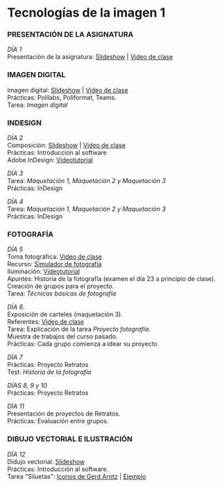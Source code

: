 # Tecnologías de la imagen 1


### PRESENTACIÓN DE LA ASIGNATURA 

*DÍA 1*  
Presentación de la asignatura: [Slideshow](https://docs.google.com/presentation/d/14xRkN9yqllp6_I3m0gIFHbMaN25jg9FvyeM7ilqvlmc/edit?usp=sharing)  |  [Video de clase](https://vimeopro.com/user37418220/tecnologias-imagen/video/459290637) 

### IMAGEN DIGITAL 

Imagen digital: [Slideshow](https://docs.google.com/presentation/d/1MfZuHkc294BJ-Yvhe6znkFwRYLDf6tqUfg0-DXlRYkU/edit?usp=sharing)  | [Video de clase](https://vimeo.com/278643024)  
Prácticas: Polilabs, Poliformat, Teams.  
Tarea:  *Imagen digital*



### INDESIGN  

*DÍA 2*  
Composición: [Slideshow](https://docs.google.com/presentation/d/1a-DBRTgNLoqvwxJFwWkQRNu1TYjbqtgu5Sc7D8a7Lhg/edit?usp=sharing)  |  [Video de clase](https://vimeopro.com/user37418220/tecnologias-imagen/video/459309046)   
Prácticas: Introducción al software   
Adobe InDesign: [Videotutorial](https://vimeo.com/338218704)  

	
*DÍA 3*  
Tarea: *Maquetación 1, Maquetación 2 y Maquetación 3*  
Prácticas: InDesign 
   
*DÍA 4*  
Tarea: *Maquetación 1, Maquetación 2 y Maquetación 3*  
Prácticas: InDesign 


	
### FOTOGRAFÍA 

*DÍA 5*  
Toma fotográfica: [Video de clase](https://vimeo.com/279921279)  
Recurso: [Simulador de fotografía](http://www.canonoutsideofauto.ca/play/)  
Iluminación: [Videotutorial](https://www.youtube.com/watch?v=7QH21_86QNU)  
Apuntes: Historia de la fotografía (examen el día 23 a principio de clase).  
Creación de grupos para el proyecto.  
Tarea: *Técnicas básicas de fotografía*



*DÍA 6*.  
Exposición de carteles (maquetación 3).   
Referentes: [Video de clase](https://vimeo.com/279982829)   
Tarea: Explicación de la tarea *Proyecto fotografía*.  
Muestra de trabajos del curso  pasado.   
Prácticas: Cada grupo comienza a idear su proyecto



*DÍA 7*  
Prácticas: Proyecto Retratos  
Test: *Historia de la fotografía*  

 	
*DÍAS 8, 9 y 10*  
Prácticas: Proyecto Retratos 


*DÍA 11*  
Presentación de proyectos de Retratos.  
Prácticas: Evaluación entre grupos. 
 

### DIBUJO VECTORIAL E ILUSTRACIÓN

*DÍA 12*  
Didujo vectorial: [Slideshow](https://docs.google.com/presentation/d/1KCGlup9AMP3x4kQBWffvtXgxFIZyGgikGSqrx3q080A/edit?usp=sharing)   
Prácticas: Introducción al software.  
Tarea "Siluetas": [Iconos de Gerd Arntz](https://vimeo.com/476817556) | [Ejemplo](https://vimeo.com/476819193)      
  

<!--

*DÍA 13*  
Prácticas: Herramientas Adobe Illustrator [Videos](https://vimeopro.com/user37418220/illustrator).   
Tarea: *Ilustración* de un [texto]()  . 


*DÍA 14*  
Práctica: Ilustración de un texto  

*DÍA 15*  
Práctica: Ilustración de un texto  

### DISEÑO APP

*DÍA 16*  
Presentación de ilustraciones: [web]()  (***)  
Innovación y emprendimiento: [Slideshow]()  |  [Video de clase]()  
Tarea: *Canvas*


*DÍA 17*  
Diseño, manual de supervivencia: [Slideshow]()  |  [Video de clase]()  
Practica: Introducción al software  
Adobe XD: [Videos]()  
Tarea: *Diseño de una app*


### IMÁGENES BITMAP

*DÍA 18*  
Gráficos de mapa de bits:  [Slideshow]()  |  [Video de clase]()  
Práctica: Introducción al software  
Adobe Photoshop: [Videos]()  
Tarea: *Ajustes*  
Tarea: *Reparar y restaurar*  
Tarea: *Colorear*  
Tarea: *Fotomontaje*


### DISEÑO WEB

*DÍA 19*  
 
Slideshow: [HTML5]()  | [CSS3]()  
Clase 1: [Videos]()    
Tarea: *Portafolio Web*  
Taller: Mapa de bit, Diseño app, portafolio web   


*DÍAS 20, 21, 22, 23*  
Clases 2, 3, 4, 5: [Videos]()  
Taller: Mapa de bit, Diseño app, portafolio web     

  
  
*DÍA 24*  
Clase 6: [Videos](https://vimeopro.com/user37418220/diseno-web/page/1)  
Taller: Mapa de bit, Diseño app, portafolio web  
Test: Flex box


*DÍA 25*  
Clase 7: [Videos](https://vimeopro.com/user37418220/diseno-web/page/1)  
Taller: Mapa de bit, Diseño app, portafolio web  


### ENTREGAS, TUTORÍAS Y NOTAS 

*DÍAS 26, 27, 28*   

  
  
-->

































